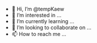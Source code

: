 - 👋 Hi, I’m @tempKaew
- 👀 I’m interested in ...
- 🌱 I’m currently learning ...
- 💞️ I’m looking to collaborate on ...
- 📫 How to reach me ...

<!---
tempKaew/tempKaew is a ✨ special ✨ repository because its `README.md` (this file) appears on your GitHub profile.
You can click the Preview link to take a look at your changes.
--->
